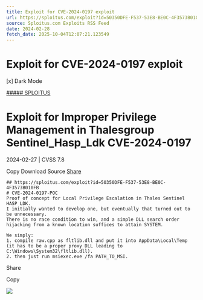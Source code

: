 ```yaml
---
title: Exploit for CVE-2024-0197 exploit
url: https://sploitus.com/exploit?id=50350DFE-F537-53E8-BE0C-4F3573B010FB&utm_source=rss&utm_medium=rss
source: Sploitus.com Exploits RSS Feed
date: 2024-02-28
fetch_date: 2025-10-04T12:07:21.123549
---
```


# Exploit for CVE-2024-0197 exploit

[x]
Dark Mode

[##### SPLOITUS](/)

# Exploit for Improper Privilege Management in Thalesgroup Sentinel\_Hasp\_Ldk CVE-2024-0197

2024-02-27 | CVSS 7.8

Copy
Download
Source
[Share](#share-url)

```
## https://sploitus.com/exploit?id=50350DFE-F537-53E8-BE0C-4F3573B010FB
# CVE-2024-0197-POC
Proof of concept for Local Privilege Escalation in Thales Sentinel HASP LDK.
I initially wanted to develop one, but eventually that turned out to be unnecessary.
There is no race condition to win, and a simple DLL search order hijacking from a known location suffices to attain SYSTEM.

We simply:
1. compile raw.cpp as fltlib.dll and put it into AppData\Local\Temp (it has to be a proper proxy DLL leading to C:\Windows\System32\fltlib.dll).
2. then just run msiexec.exe /fa PATH_TO_MSI.
```

Share

Copy

![](https://mc.yandex.ru/watch/54912310)